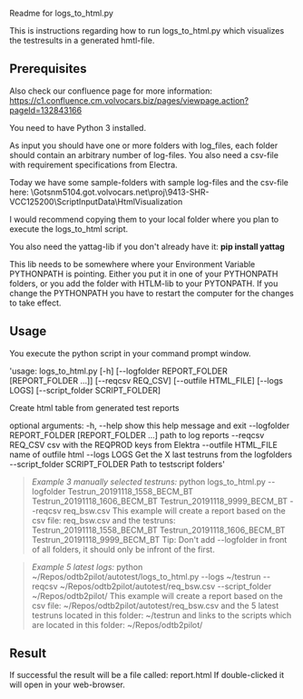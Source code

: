 Readme for logs_to_html.py

This is instructions regarding how to run logs_to_html.py which visualizes the testresults in a generated hmtl-file.

Prerequisites
-------------
Also check our confluence page for more information: https://c1.confluence.cm.volvocars.biz/pages/viewpage.action?pageId=132843166

You need to have Python 3 installed.

As input you should have one or more folders with log_files, each folder should contain an arbitrary number of log-files.
You also need a csv-file with requirement specifications from Electra.

Today we have some sample-folders with sample log-files and the csv-file here:
\\Gotsnm5104.got.volvocars.net\proj\9413-SHR-VCC125200\ScriptInputData\HtmlVisualization

I would recommend copying them to your local folder where you plan to execute the logs_to_html script.

You also need the yattag-lib if you don't already have it:
**pip install yattag**

This lib needs to be somewhere where your Environment Variable PYTHONPATH is pointing. Either you put it in one of your
PYTHONPATH folders, or you add the folder with HTLM-lib to your PYTONPATH. If you change the PYTHONPATH you have to
restart the computer for the changes to take effect.

Usage
-----
You execute the python script in your command prompt window.

'usage: logs_to_html.py [-h] [--logfolder REPORT_FOLDER [REPORT_FOLDER ...]]
                       [--reqcsv REQ_CSV] [--outfile HTML_FILE] [--logs LOGS]
                       [--script_folder SCRIPT_FOLDER]

Create html table from generated test reports

optional arguments:
  -h, --help            show this help message and exit
  --logfolder REPORT_FOLDER [REPORT_FOLDER ...]
                        path to log reports
  --reqcsv REQ_CSV      csv with the REQPROD keys from Elektra
  --outfile HTML_FILE   name of outfile html
  --logs LOGS           Get the X last testruns from the logfolders
  --script_folder SCRIPT_FOLDER
                        Path to testscript folders'

> *Example 3 manually selected testruns:*
> python logs_to_html.py --logfolder Testrun_20191118_1558_BECM_BT Testrun_20191118_1606_BECM_BT Testrun_20191118_9999_BECM_BT --reqcsv req_bsw.csv
> This example will create a report based on the csv file: req_bsw.csv
> 								         and the testruns: Testrun_20191118_1558_BECM_BT
> 													  	   Testrun_20191118_1606_BECM_BT
> 														   Testrun_20191118_9999_BECM_BT
> Tip: Don't add --logfolder in front of all folders, it should only be infront of the first.


> *Example 5 latest logs:*
> python ~/Repos/odtb2pilot/autotest/logs_to_html.py --logs ~/testrun --reqcsv ~/Repos/odtb2pilot/autotest/req_bsw.csv --script_folder ~/Repos/odtb2pilot/
> This example will create a report based on the csv file:		~/Repos/odtb2pilot/autotest/req_bsw.csv
> and the 5 latest testruns located in this folder:				~/testrun
> and links to the scripts which are located in this folder:	~/Repos/odtb2pilot/


Result
------
If successful the result will be a file called: report.html
If double-clicked it will open in your web-browser.